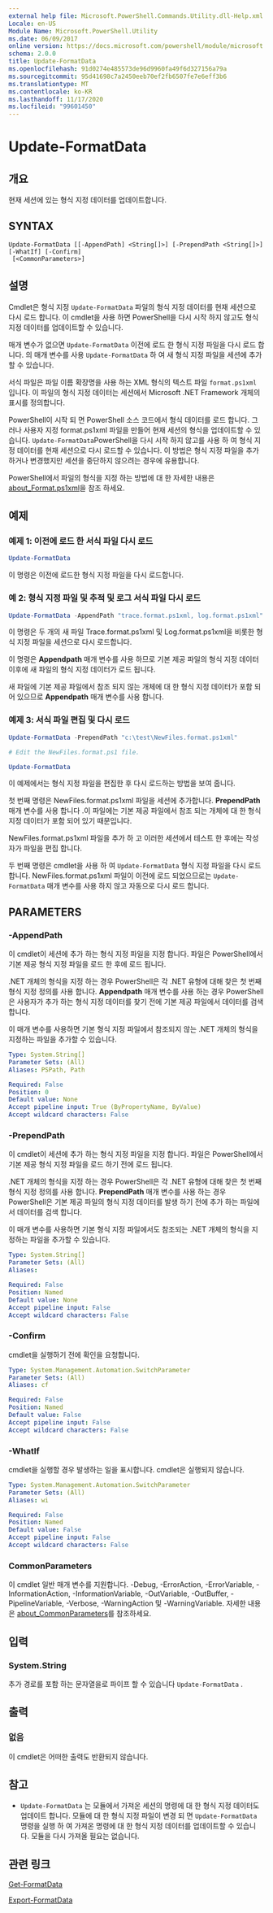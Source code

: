 ```yaml
---
external help file: Microsoft.PowerShell.Commands.Utility.dll-Help.xml
Locale: en-US
Module Name: Microsoft.PowerShell.Utility
ms.date: 06/09/2017
online version: https://docs.microsoft.com/powershell/module/microsoft.powershell.utility/update-formatdata?view=powershell-7.2&WT.mc_id=ps-gethelp
schema: 2.0.0
title: Update-FormatData
ms.openlocfilehash: 91d0274e485573de96d9960fa49f6d327156a79a
ms.sourcegitcommit: 95d41698c7a2450eeb70ef2fb6507fe7e6eff3b6
ms.translationtype: MT
ms.contentlocale: ko-KR
ms.lasthandoff: 11/17/2020
ms.locfileid: "99601450"
---
```

# Update-FormatData

## 개요
현재 세션에 있는 형식 지정 데이터를 업데이트합니다.

## SYNTAX

```
Update-FormatData [[-AppendPath] <String[]>] [-PrependPath <String[]>] [-WhatIf] [-Confirm]
 [<CommonParameters>]
```

## 설명

Cmdlet은 형식 지정 `Update-FormatData` 파일의 형식 지정 데이터를 현재 세션으로 다시 로드 합니다. 이 cmdlet을 사용 하면 PowerShell을 다시 시작 하지 않고도 형식 지정 데이터를 업데이트할 수 있습니다.

매개 변수가 없으면 `Update-FormatData` 이전에 로드 한 형식 지정 파일을 다시 로드 합니다.
의 매개 변수를 사용 `Update-FormatData` 하 여 새 형식 지정 파일을 세션에 추가할 수 있습니다.

서식 파일은 파일 이름 확장명을 사용 하는 XML 형식의 텍스트 파일 `format.ps1xml` 입니다. 이 파일의 형식 지정 데이터는 세션에서 Microsoft .NET Framework 개체의 표시를 정의합니다.

PowerShell이 시작 되 면 PowerShell 소스 코드에서 형식 데이터를 로드 합니다. 그러나 사용자 지정 format.ps1xml 파일을 만들어 현재 세션의 형식을 업데이트할 수 있습니다. `Update-FormatData`PowerShell을 다시 시작 하지 않고를 사용 하 여 형식 지정 데이터를 현재 세션으로 다시 로드할 수 있습니다. 이 방법은 형식 지정 파일을 추가하거나 변경했지만 세션을 중단하지 않으려는 경우에 유용합니다.

PowerShell에서 파일의 형식을 지정 하는 방법에 대 한 자세한 내용은 [about_Format.ps1xml](../Microsoft.PowerShell.Core/About/about_Format.ps1xml.md)을 참조 하세요.

## 예제

### 예제 1: 이전에 로드 한 서식 파일 다시 로드

```powershell
Update-FormatData
```

이 명령은 이전에 로드한 형식 지정 파일을 다시 로드합니다.

### 예 2: 형식 지정 파일 및 추적 및 로그 서식 파일 다시 로드

```powershell
Update-FormatData -AppendPath "trace.format.ps1xml, log.format.ps1xml"
```

이 명령은 두 개의 새 파일 Trace.format.ps1xml 및 Log.format.ps1xml을 비롯한 형식 지정 파일을 세션으로 다시 로드합니다.

이 명령은 **Appendpath** 매개 변수를 사용 하므로 기본 제공 파일의 형식 지정 데이터 이후에 새 파일의 형식 지정 데이터가 로드 됩니다.

새 파일에 기본 제공 파일에서 참조 되지 않는 개체에 대 한 형식 지정 데이터가 포함 되어 있으므로 **Appendpath** 매개 변수를 사용 합니다.

### 예제 3: 서식 파일 편집 및 다시 로드

```powershell
Update-FormatData -PrependPath "c:\test\NewFiles.format.ps1xml"

# Edit the NewFiles.format.ps1 file.

Update-FormatData
```

이 예제에서는 형식 지정 파일을 편집한 후 다시 로드하는 방법을 보여 줍니다.

첫 번째 명령은 NewFiles.format.ps1xml 파일을 세션에 추가합니다. **PrependPath** 매개 변수를 사용 합니다 .이 파일에는 기본 제공 파일에서 참조 되는 개체에 대 한 형식 지정 데이터가 포함 되어 있기 때문입니다.

NewFiles.format.ps1xml 파일을 추가 하 고 이러한 세션에서 테스트 한 후에는 작성자가 파일을 편집 합니다.

두 번째 명령은 cmdlet을 사용 하 여 `Update-FormatData` 형식 지정 파일을 다시 로드 합니다. NewFiles.format.ps1xml 파일이 이전에 로드 되었으므로는 `Update-FormatData` 매개 변수를 사용 하지 않고 자동으로 다시 로드 합니다.

## PARAMETERS

### -AppendPath

이 cmdlet이 세션에 추가 하는 형식 지정 파일을 지정 합니다. 파일은 PowerShell에서 기본 제공 형식 지정 파일을 로드 한 후에 로드 됩니다.

.NET 개체의 형식을 지정 하는 경우 PowerShell은 각 .NET 유형에 대해 찾은 첫 번째 형식 지정 정의를 사용 합니다. **Appendpath** 매개 변수를 사용 하는 경우 PowerShell은 사용자가 추가 하는 형식 지정 데이터를 찾기 전에 기본 제공 파일에서 데이터를 검색 합니다.

이 매개 변수를 사용하면 기본 형식 지정 파일에서 참조되지 않는 .NET 개체의 형식을 지정하는 파일을 추가할 수 있습니다.

```yaml
Type: System.String[]
Parameter Sets: (All)
Aliases: PSPath, Path

Required: False
Position: 0
Default value: None
Accept pipeline input: True (ByPropertyName, ByValue)
Accept wildcard characters: False
```

### -PrependPath

이 cmdlet이 세션에 추가 하는 형식 지정 파일을 지정 합니다. 파일은 PowerShell에서 기본 제공 형식 지정 파일을 로드 하기 전에 로드 됩니다.

.NET 개체의 형식을 지정 하는 경우 PowerShell은 각 .NET 유형에 대해 찾은 첫 번째 형식 지정 정의를 사용 합니다. **PrependPath** 매개 변수를 사용 하는 경우 PowerShell은 기본 제공 파일의 형식 지정 데이터를 발생 하기 전에 추가 하는 파일에서 데이터를 검색 합니다.

이 매개 변수를 사용하면 기본 형식 지정 파일에서도 참조되는 .NET 개체의 형식을 지정하는 파일을 추가할 수 있습니다.

```yaml
Type: System.String[]
Parameter Sets: (All)
Aliases:

Required: False
Position: Named
Default value: None
Accept pipeline input: False
Accept wildcard characters: False
```

### -Confirm

cmdlet을 실행하기 전에 확인을 요청합니다.

```yaml
Type: System.Management.Automation.SwitchParameter
Parameter Sets: (All)
Aliases: cf

Required: False
Position: Named
Default value: False
Accept pipeline input: False
Accept wildcard characters: False
```

### -WhatIf

cmdlet을 실행할 경우 발생하는 일을 표시합니다.
cmdlet은 실행되지 않습니다.

```yaml
Type: System.Management.Automation.SwitchParameter
Parameter Sets: (All)
Aliases: wi

Required: False
Position: Named
Default value: False
Accept pipeline input: False
Accept wildcard characters: False
```

### CommonParameters

이 cmdlet 일반 매개 변수를 지원합니다. -Debug, -ErrorAction, -ErrorVariable, -InformationAction, -InformationVariable, -OutVariable, -OutBuffer, -PipelineVariable, -Verbose, -WarningAction 및 -WarningVariable. 자세한 내용은 [about_CommonParameters](https://go.microsoft.com/fwlink/?LinkID=113216)를 참조하세요.

## 입력

### System.String

추가 경로를 포함 하는 문자열을로 파이프 할 수 있습니다 `Update-FormatData` .

## 출력

### 없음

이 cmdlet은 어떠한 출력도 반환되지 않습니다.

## 참고

- `Update-FormatData` 는 모듈에서 가져온 세션의 명령에 대 한 형식 지정 데이터도 업데이트 합니다. 모듈에 대 한 형식 지정 파일이 변경 되 면 `Update-FormatData` 명령을 실행 하 여 가져온 명령에 대 한 형식 지정 데이터를 업데이트할 수 있습니다. 모듈을 다시 가져올 필요는 없습니다.

## 관련 링크

[Get-FormatData](Get-FormatData.md)

[Export-FormatData](Export-FormatData.md)
